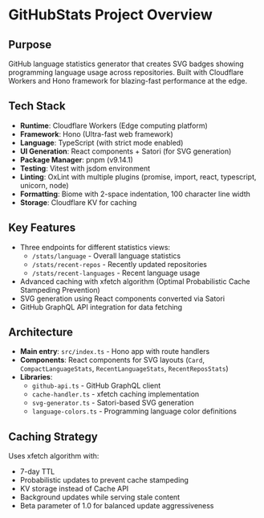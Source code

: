 # GitHubStats Project Overview

## Purpose
GitHub language statistics generator that creates SVG badges showing programming language usage across repositories. Built with Cloudflare Workers and Hono framework for blazing-fast performance at the edge.

## Tech Stack
- **Runtime**: Cloudflare Workers (Edge computing platform)
- **Framework**: Hono (Ultra-fast web framework)
- **Language**: TypeScript (with strict mode enabled)
- **UI Generation**: React components + Satori (for SVG generation)
- **Package Manager**: pnpm (v9.14.1)
- **Testing**: Vitest with jsdom environment
- **Linting**: OxLint with multiple plugins (promise, import, react, typescript, unicorn, node)
- **Formatting**: Biome with 2-space indentation, 100 character line width
- **Storage**: Cloudflare KV for caching

## Key Features
- Three endpoints for different statistics views:
  - `/stats/language` - Overall language statistics
  - `/stats/recent-repos` - Recently updated repositories  
  - `/stats/recent-languages` - Recent language usage
- Advanced caching with xfetch algorithm (Optimal Probabilistic Cache Stampeding Prevention)
- SVG generation using React components converted via Satori
- GitHub GraphQL API integration for data fetching

## Architecture
- **Main entry**: `src/index.ts` - Hono app with route handlers
- **Components**: React components for SVG layouts (`Card`, `CompactLanguageStats`, `RecentLanguageStats`, `RecentReposStats`)
- **Libraries**: 
  - `github-api.ts` - GitHub GraphQL client
  - `cache-handler.ts` - xfetch caching implementation
  - `svg-generator.ts` - Satori-based SVG generation
  - `language-colors.ts` - Programming language color definitions

## Caching Strategy
Uses xfetch algorithm with:
- 7-day TTL
- Probabilistic updates to prevent cache stampeding
- KV storage instead of Cache API
- Background updates while serving stale content
- Beta parameter of 1.0 for balanced update aggressiveness